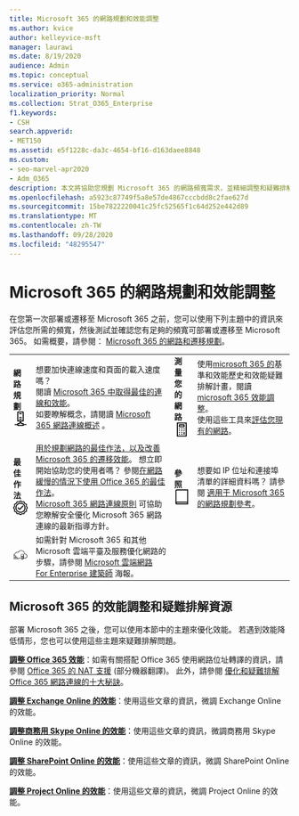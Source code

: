 ```yaml
---
title: Microsoft 365 的網路規劃和效能調整
ms.author: kvice
author: kelleyvice-msft
manager: laurawi
ms.date: 8/19/2020
audience: Admin
ms.topic: conceptual
ms.service: o365-administration
localization_priority: Normal
ms.collection: Strat_O365_Enterprise
f1.keywords:
- CSH
search.appverid:
- MET150
ms.assetid: e5f1228c-da3c-4654-bf16-d163daee8848
ms.custom:
- seo-marvel-apr2020
- Adm_O365
description: 本文將協助您規劃 Microsoft 365 的網路頻寬需求，並精細調整和疑難排解效能。
ms.openlocfilehash: a5923c87749f5a8e57de4867cccbdd8c2fae627d
ms.sourcegitcommit: 15be7822220041c25fc52565f1c64d252e442d89
ms.translationtype: MT
ms.contentlocale: zh-TW
ms.lasthandoff: 09/28/2020
ms.locfileid: "48295547"
---
```

# <a name="network-planning-and-performance-tuning-for-microsoft-365"></a>Microsoft 365 的網路規劃和效能調整
在您第一次部署或遷移至 Microsoft 365 之前，您可以使用下列主題中的資訊來評估您所需的頻寬，然後測試並確認您有足夠的頻寬可部署或遷移至 Microsoft 365。 如需概要，請參閱： [Microsoft 365 的網路和遷移規劃](network-and-migration-planning.md)。
  
|||||
|:-----|:-----|:-----|:-----|
|**網路規劃** <br/> ![網路](../media/5e9dcd06-601b-4b28-88dc-f524e7548794.png)           <br/> |想要加快連線速度和頁面的載入速度嗎？  <br/> 閱讀 [Microsoft 365 中取得最佳的連線和效能](https://aka.ms/o365perfprinciples)。<br/>如要瞭解概念，請閱讀 [Microsoft 365 網路連線概述](microsoft-365-networking-overview.md) 。<br/> |**測量您的網路** <br/> ![計算器](../media/d690a132-4884-40eb-a918-526bb3dff3cc.png)           <br/> |使用[microsoft 365 的](performance-troubleshooting-plan.md)基準和效能歷史和效能疑難排解計畫，閱讀[microsoft 365 效能調整](performance-tuning-using-baselines-and-history.md)。  <br/> 使用這些工具來[評估您現有的網路](network-and-migration-planning.md#calculators)。  <br/> |
|**最佳作法** <br/> ![最佳作法](../media/2a659a5c-1007-47d3-a6c6-a19e018ab29b.png)           <br/> |[用於規劃網路的最佳作法，以及改善 Microsoft 365 的遷移效能](network-and-migration-planning.md#BestPractices)。 想立即開始協助您的使用者嗎？ 參閱[在網路緩慢的情況下使用 Office 365 的最佳作法](https://support.office.com/article/fd16c8d2-4799-4c39-8fd7-045f06640166)。  <br/> [Microsoft 365 網路連線原則](https://aka.ms/o365networkingprinciples) 可協助您瞭解安全優化 Microsoft 365 網路連線的最新指導方針。  <br/> |**參照** <br/> ![書籍或期刊](../media/56dff3c1-f605-48d8-811f-7d13ce639ecd.png)           <br/> |想要如 IP 位址和連接埠清單的詳細資料嗎？ 請參閱 [適用于 Microsoft 365 的網路規劃參考](network-and-migration-planning.md#NetReference)。  <br/> |
|![請參閱適用於企業架構的 Microsoft 雲端網路海報](../media/3094be9f-2407-4fa5-896d-aa66ef7b9bb9.png)           <br/> |如需針對 Microsoft 365 和其他 Microsoft 雲端平臺及服務優化網路的步驟，請參閱 [Microsoft 雲端網路 For Enterprise 建築師](https://aka.ms/cloudarchnetworking) 海報。  <br/> |
   
## <a name="performance-tuning-and-troubleshooting-resources-for-microsoft-365"></a>Microsoft 365 的效能調整和疑難排解資源
<a name="apptuning"> </a>

部署 Microsoft 365 之後，您可以使用本節中的主題來優化效能。 若遇到效能降低情形，您也可以使用這些主題來疑難排解問題。
  
 **[調整 Office 365 效能](tune-microsoft-365-performance.md)**：如需有關搭配 Office 365 使用網路位址轉譯的資訊，請參閱 [Office 365 的 NAT 支援](nat-support-with-microsoft-365.md) (部分機器翻譯)。 此外，請參閱 [優化和疑難排解 Office 365 網路連線的十大秘訣](https://docs.microsoft.com/archive/blogs/onthewire/top-10-tips-for-optimising-troubleshooting-your-office-365-network-connectivity)。 
  
 **[調整 Exchange Online 的效能](tune-exchange-online-performance.md)**：使用這些文章的資訊，微調 Exchange Online 的效能。 
  
 **[調整商務用 Skype Online 的效能](tune-skype-for-business-online-performance.md)**：使用這些文章的資訊，微調商務用 Skype Online 的效能。 
  
 **[調整 SharePoint Online 的效能](tune-sharepoint-online-performance.md)**：使用這些文章的資訊，微調 SharePoint Online 的效能。 
  
 **[調整 Project Online 的效能](https://support.office.com/article/12ba0ebd-c616-42e5-b9b6-cad570e8409c)**：使用這些文章的資訊，微調 Project Online 的效能。 

